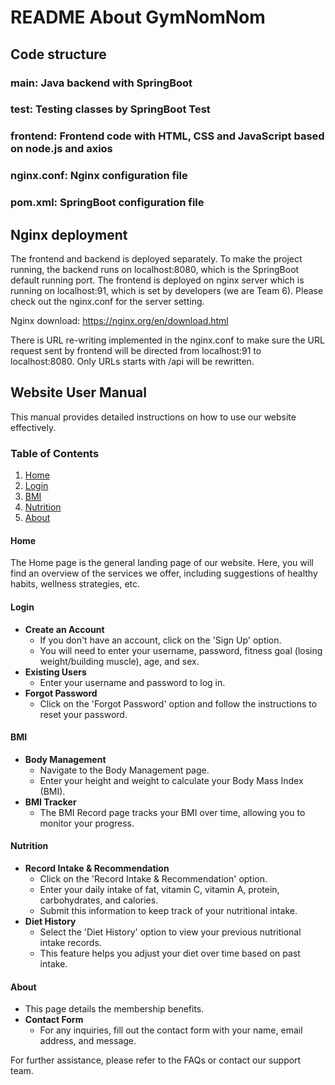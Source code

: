 # README About GymNomNom

## Code structure
### main: Java backend with SpringBoot
### test: Testing classes by SpringBoot Test
### frontend: Frontend code with HTML, CSS and JavaScript based on node.js and axios
### nginx.conf: Nginx configuration file
### pom.xml: SpringBoot configuration file


## Nginx deployment

The frontend and backend is deployed separately. To make the project running, the backend runs on localhost:8080, which is the SpringBoot default running port. The frontend is deployed on nginx server which is running on localhost:91, which is set by developers (we are Team 6).  Please check out the nginx.conf for the server setting. 

Nginx download: https://nginx.org/en/download.html

There is URL re-writing implemented in the nginx.conf to make sure the URL request sent by frontend will be directed from localhost:91 to localhost:8080. Only URLs starts with /api will be rewritten. 

## Website User Manual

This manual provides detailed instructions on how to use our website effectively. 

### Table of Contents

1. [Home](#home)
2. [Login](#login)
3. [BMI](#bmi)
4. [Nutrition](#nutrition)
5. [About](#about)

#### Home

The Home page is the general landing page of our website. Here, you will find an overview of the services we offer, including suggestions of healthy habits, wellness strategies, etc.

#### Login

- **Create an Account**
  - If you don't have an account, click on the 'Sign Up' option.
  - You will need to enter your username, password, fitness goal (losing weight/building muscle), age, and sex.
- **Existing Users**
  - Enter your username and password to log in.
- **Forgot Password**
  - Click on the 'Forgot Password' option and follow the instructions to reset your password.

#### BMI

- **Body Management**
  - Navigate to the Body Management page.
  - Enter your height and weight to calculate your Body Mass Index (BMI).
- **BMI Tracker**
  - The BMI Record page tracks your BMI over time, allowing you to monitor your progress.

#### Nutrition

- **Record Intake & Recommendation**
  - Click on the 'Record Intake & Recommendation' option.
  - Enter your daily intake of fat, vitamin C, vitamin A, protein, carbohydrates, and calories.
  - Submit this information to keep track of your nutritional intake.
- **Diet History**
  - Select the 'Diet History' option to view your previous nutritional intake records.
  - This feature helps you adjust your diet over time based on past intake.

#### About

- This page details the membership benefits.
- **Contact Form**
  - For any inquiries, fill out the contact form with your name, email address, and message.

For further assistance, please refer to the FAQs or contact our support team.

